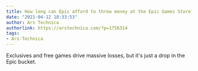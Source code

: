 ```yaml
---
title: How long can Epic afford to throw money at the Epic Games Store?
date: "2021-04-12 18:33:53"
author: Ars Technica
authorlink: https://arstechnica.com/?p=1756314
tags:
- Ars-Technica
---
```

Exclusives and free games drive massive losses, but it's just a drop in the Epic bucket.